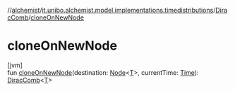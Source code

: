 //[alchemist](../../../index.md)/[it.unibo.alchemist.model.implementations.timedistributions](../index.md)/[DiracComb](index.md)/[cloneOnNewNode](clone-on-new-node.md)

# cloneOnNewNode

[jvm]\
fun [cloneOnNewNode](clone-on-new-node.md)(destination: [Node](../../it.unibo.alchemist.model.interfaces/-node/index.md)<[T](../../it.unibo.alchemist.model.implementations.movestrategies.speed/-interact-with-others/index.md)>, currentTime: [Time](../../it.unibo.alchemist.model.interfaces/-time/index.md)): [DiracComb](index.md)<[T](../../it.unibo.alchemist.model.implementations.movestrategies.speed/-interact-with-others/index.md)>
